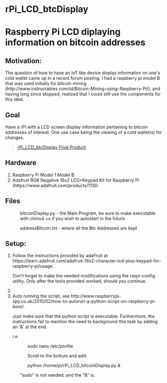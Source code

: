 # rPi_LCD_btcDisplay
<h1>Raspberry Pi LCD diplaying information on bitcoin addresses </h1>

<h2>Motivation:</h2>  
The question of how to have an IoT like device display information on one's cold wallet came up in a recent forum posting.  I had a raspberry pi model B that was used initially for bitcoin mining (http://www.instructables.com/id/Bitcoin-Mining-using-Raspberry-Pi/), and having long since stopped, realized that I could still use the components for this idea.

<h2>Goal</h2>
Have a rPi with a LCD screen display information pertaining to bitcoin addresses of interest.  One use case being the viewing of a cold wallet(s) for changes.  

<blockquote class="imgur-embed-pub" lang="en" data-id="2xZypzh"><a href="//imgur.com/2xZypzh">rPi_LCD_btcDisplay Final Product</a></blockquote><script async src="//s.imgur.com/min/embed.js" charset="utf-8"></script>


<h2>Hardware</h2>
<ol>
  <li> Raspberry Pi Model 1 Model B </li>
  <li> Adafruit RGB Negative 16x2 LCD+Keypad Kit for Raspberry Pi (https://www.adafruit.com/products/1110) </li>
</ol>

<h2>Files</h2>
<ol>
  <ul>bitcoinDisplay.py - the Main Program, be sure to make executable with chmod +x if you wish to autostart in the future </ul>
  <ul>addressBitcoin.txt - where all the Btc Addresses are kept </ul>
</ol>

<h2>Setup:</h2>
<ol>
  <li>Follow the instructions provided by adaFruit at https://learn.adafruit.com/adafruit-16x2-character-lcd-plus-keypad-for-raspberry-pi/usage.  <p>Don't forget to make the needed modifications using the raspi-config utility. Only after the tests provided worked, should you continue.</li>
  <li> </li>
  <li>Auto running the script, use http://www.raspberrypi-spy.co.uk/2015/02/how-to-autorun-a-python-script-on-raspberry-pi-boot/.  <p> Just make sure that the python script is executable.  Furthermore, the instructions fail to mention the need to background this task by adding an '&' at the end.  <p>i.e. 
  <ol>
    <ul>sudo nano /etc/profile </ul>
    <ul>Scroll to the bottum and add:</ul>
    <ul>python /home/pi/rPi_LCD_bitcoinDisplay.py & </ul>
    <p>"sudo" is not needed, and the "&" is.
  </ol>
  </li>
</ol>
